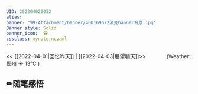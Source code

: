 ```yaml
---
UID: 202204020052 
alias:
banner: "99-Attachment/banner/400169672渐变banner背景.jpg"
Banner style: Solid
banner_icon:  😀
cssclass: mynote,noyaml
---
```


<< [[2022-04-01|回忆昨天]] | [[2022-04-03|展望明天]]>>　　　　(Weather::郑州 ☀️   13°C
)

## ✏随笔感悟

